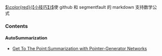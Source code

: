 [$\color{red}{【小技巧】}$](https://segmentfault.com/a/1190000019359797)使 github 和 segmentfault 的 markdown 支持数学公式   




### Contents   
#### AutoSummarization  
+ [Get To The Point:Summarization with Pointer-Generator Networks](https://github.com/errorplayer/AI_snippets/blob/master/tutorials/GetToThePoint_Summarization_with_Pointer-Generator_Networks.md)   






